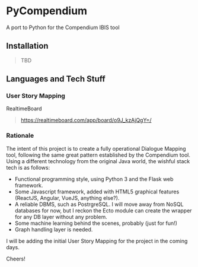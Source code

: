
# PyCompendium

A port to Python for the Compendium IBIS tool

## Installation

> TBD

## Languages and Tech Stuff

### User Story Mapping

RealtimeBoard

> https://realtimeboard.com/app/board/o9J_kzAjQgY=/

### Rationale

The intent of this project is to create a fully operational Dialogue Mapping tool, following the same great pattern established by
the Compendium tool. Using a different technology from the original Java world, the wishful stack tech is as follows:

* Functional programming style, using Python 3 and the Flask web framework.
* Some Javascript framework, added with HTML5 graphical features (ReactJS, Angular, VueJS, anything else?).
* A reliable DBMS, such as PostrgreSQL. I will move away from NoSQL databases for now, but I reckon the Ecto module can create the wrapper for 
any DB layer without any problem.
* Some machine learning behind the scenes, probably (just for fun!)
* Graph handling layer is needed.

I will be adding the initial User Story Mapping for the project in the coming days.

Cheers!

